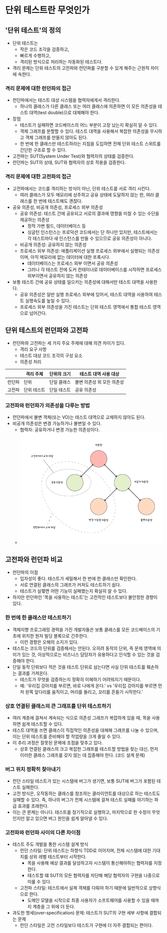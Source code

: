 # 단위 테스트란 무엇인가

## '단위 테스트'의 정의

- 단위 테스트는
	- 작은 코드 조각을 검증하고,
	- 빠르게 수행하고,
	- 격리된 방식으로 처리하는 자동화된 테스트다.
- 격리 문제는 단위 테스트의 고전파와 런던파를 구분할 수 있게 해주는 근원적 차이에 속한다.

### 격리 문제에 대한 런던파의 접근

- 런던파에서는 테스트 대상 시스템을 협력자에게서 격리한다.
	- 하나의 클래스가 다른 클래스 또는 여러 클래스에 의존하면 이 모든 의존성을 테스트 대역(test double)으로 대체해야 한다.
- 장점
	- 테스트가 실패하면 코드베이스의 어느 부분이 고장 났는지 확실히 알 수 있다.
	- 객체 그래프를 분할할 수 있다. 테스트 대역을 사용해서 복잡한 의존성을 무시하고 객체 그래프를 만들지 않아도 된다.
	- 한 번에 한 클래스만 테스트하라는 지침을 도입하면 전체 단위 테스트 스위트를 간단한 구조로 할 수 있다.
- 고전파는 SUT(System Under Test)와 협력자의 상태를 검증한다.
- 런던파는 SUT의 상태, SUT와 협력자의 상호 작용을 검증한다.

### 격리 문제에 대한 고전파의 접근

- 고전파에서는 코드를 격리하는 방식이 아닌, 단위 테스트를 서로 격리 시킨다.
	- 여러 클래스가 모두 메모리에 상주하고 공유 상태에 도달하지 않는 한, 여러 클래스를 한 번에 테스트해도 괜찮다.
- 공유 의존성, 비공개 의존성, 프로세스 외부 의존성
	- 공유 의존성: 테스트 간에 공유되고 서로의 결과에 영향을 미칠 수 있는 수단을 제공하는 의존성
		- 정적 가변 필드, 데이터베이스 등
		- 싱글턴 인스턴스는 프로덕션 코드에서는 단 하나만 있지만, 테스트에서는 각 테스트마다 새 인스턴스를 만들 수 있으므로 공유 의존성이 아니다.
	- 비공개 의존성: 공유하지 않는 의존성
	- 프로세스 외부 의존성: 애플리케이션 실행 프로세스 외부에서 실행되는 의존성이며, 아직 메모리에 없는 데이터에 대한 프록시다.
		- 데이터베이스는 프로세스 외부 이면서 공유 의존성
		- 그러나 각 테스트 전에 도커 컨테이너로 데이터베이스를 시작하면 프로세스 외부이면서 공유하지 않는 의존성
- 보통 테스트 간에 공유 상태를 일으키는 의존성에 대해서만 테스트 대역을 사용한다.
	- 공유 의존성은 일반 실행 프로세스 외부에 있어서, 테스트 대역을 사용하여 테스트 실행속도를 높일 수 있다.
	- 프로세스 외부 의존성을 가진 테스트는 단위 테스트 영역에서 통합 테스트 영역으로 넘어간다.

## 단위 테스트의 런던파와 고전파

- 런던파와 고전파는 세 가지 주요 주제에 대해 의견 차이가 있다.
	- 격리 요구 사항
	- 테스트 대상 코드 조각의 구성 요소
	- 의존성 처리

|        | 격리 주체   | 단위의 크기 | 테스트 대역 사용 대상      |
| ------ | ----------- | ----------- | -------------------------- |
| 런던파 | 단위        | 단일 클래스 | 불변 의존성 외 모든 의존성 |
| 고전파 | 단위 테스트 | 단일 테스트 | 공유 의존성                |
 
### 고전파와 런던파가 의존성을 다루는 방법

- 런던파에서 불변 객체(또는 VO)는 테스트 대역으로 교체하지 않아도 된다.
- 비공개 의존성은 변경 가능하거나 불변일 수 있다.
	- 협력자: 공유하거나 변경 가능한 의존성이다.
	- ![](assets/Pasted%20image%2020230802113851.png)
## 고전파와 런던파 비교

- 런던파의 이점
	- 입자성이 좋다. 테스트가 세밀해서 한 번에 한 클래스만 확인한다.
	- 서로 연결된 클래스의 그래프가 커져도 테스트하기 쉽다.
	- 테스트가 실퍃면 어떤 기능이 실패했는지 확실히 알 수 있다.
- 하지만 런던파인 '목을 사용하는 테스트'는 고전적인 테스트보다 불안정한 경향이 있다.

### 한 번에 한 클래스만 테스트하기

- 객체지향 프로그래밍 경력을 가진 개발자들은 보통 클래스를 모든 코드베이스의 기초에 위치한 원자 빌딩 블록으로 간주한다.
	- 이런 경향은 오해의 소지가 있다.
- 테스트는 코드의 단위를 검증해서는 안된다. 오히려 동작의 단위, 즉 문제 영역에 의미가 있는 것, 이상적으로는 비즈니스 담당자가 유용하다고 인식할 수 있는 것을 검증해야 한다.
- 단일 동작 단위보다 적은 것을 테스트 단위로 삼는다면 사실 단위 테스트를 훼손하는 결과를 가져온다.
	- 테스트가 무엇을 검증하는지 정확히 이해하기 어려워지기 때문이다.
	- 예: '우리집 강아지를 부르면, 바로 나에게 온다.' vs '우리집 강아지를 부르면 먼저 왼쪽 앞다리를 움직이고, 머리를 돌리고, 꼬리를 흔들기 시작한다.'

### 상호 연결된 클래스의 큰 그래프를 단위 테스트하기

- 여러 계층에 걸쳐서 계속되는 식으로 의존성 그래프가 복잡하게 있을 때, 목을 사용하면 쉽게 테스트할 수 있다.
- 테스트 대역을 쓰면 클래스이 직접적인 의존성을 대체해 그래프를 나눌 수 있으며, 이는 단위 테스트를 준비해야 할 작업량을 크게 줄일 수 있다.
- 이 추리 과정은 잘못된 문제에 초점을 맞추고 있다.
	- 상호 연결된 클래스의 크고 복잡한 그래프를 테스트할 방법을 찾는 대신, 먼저 이러한 클래스 그래프를 갖지 않는 데 집중해야 한다. (코드 설계 문제)

### 버그 위치 정확히 찾아내기

- 런던 스타일 테스트가 있는 시스템에 버그가 생기면, 보통 SUT에 버그가 포함된 테스트 실패한다.
- 고전 방식은, 오작동하는 클래스를 참조하는 클라이언트를 대상으로 하는 테스트도 실패할 수 있다. 즉, 하나의 버그가 전체 시스템에 걸쳐 테스트 실패를 야기하는 파급 효과를 초래한다.
- 이는 큰 문제는 아니다. 테스트를 정기적으로 실행하고, 마지막으로 한 수정이 무엇인지만 알고 있으면 버그 원인을 쉽게 알아낼 수 있다.

### 고전파와 런던파 사이의 다른 차이점

- 테스트 주도 개발을 통한 시스템 설계 방식
	- 런던 스타일: 단위 테스트는 하향식 TDD로 이어지며, 전체 시스템에 대한 기대치를 상위 레벨 테스트부터 시작한다.
		- 목을 사용해 예상 결과를 달성하고자 시스템이 통신해야하는 협력자를 지정한다.
		- 테스트할 떄 SUT의 모든 협력자를 차단해 해당 협력자의 구현을 나중으로 미룰 수 있다.
	- 고전파 스타일: 테스트에서 실제 객체를 다뤄야 하기 때문에 일반적으로 상향식으로 한다.
		- 도메인 모델을 시작으로 최종 사용자가 소프트웨어를 사용할 수 있을 때까지 계층을 그 위에 더 둔다.
- 과도한 명세(over-specification) 문제: 테스트가 SUT의 구현 세부 사항에 결합되는 문제
	- 런던 스타일은 고전 스타일보다 테스트가 구현에 더 자주 결합되는 편이다.